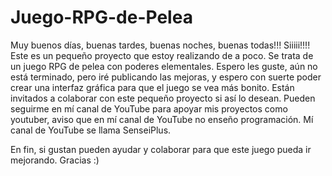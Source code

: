 # Juego-RPG-de-Pelea
Muy buenos días, buenas tardes, buenas noches, buenas todas!!! Siiiii!!!!
Este es un pequeño proyecto que estoy realizando de a poco.
Se trata de un juego RPG de pelea con poderes elementales.
Espero les guste, aún no está terminado, pero iré publicando las mejoras, y espero con suerte poder crear una interfaz gráfica para que el juego se vea más bonito.
Están invitados a colaborar con este pequeño proyecto si así lo desean.
Pueden seguirme en mí canal de YouTube para apoyar mis proyectos como youtuber, aviso que en mí canal de YouTube no enseño programación.
Mí canal de YouTube se llama SenseiPlus.

En fin, si gustan pueden ayudar y colaborar para que este juego pueda ir mejorando. Gracias :)
